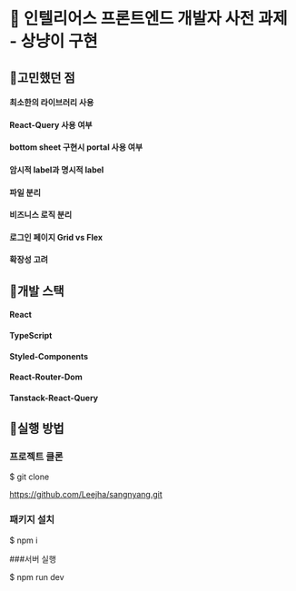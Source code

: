 # 📝 인텔리어스 프론트엔드 개발자 사전 과제 - 상냥이 구현

## 📌고민했던 점

#### 최소한의 라이브러리 사용

#### React-Query 사용 여부

#### bottom sheet 구현시 portal 사용 여부

#### 암시적 label과 명시적 label

#### 파일 분리

#### 비즈니스 로직 분리

#### 로그인 페이지 Grid vs Flex

#### 확장성 고려

## 📌개발 스택

#### React

#### TypeScript

#### Styled-Components

#### React-Router-Dom

#### Tanstack-React-Query

## 📌실행 방법

### 프로젝트 클론

$ git clone

https://github.com/Leejha/sangnyang.git

### 패키지 설치

$ npm i

###서버 실행

$ npm run dev
